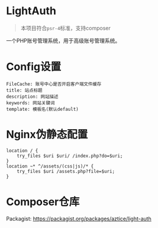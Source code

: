 # LightAuth
> 本项目符合`psr-4`标准，支持composer

一个PHP账号管理系统，用于高级账号管理系统。

# Config设置
```
FileCache: 账号中心是否开启客户端文件缓存
title: 站点标题
description: 网站描述
keywords: 网站关键词
template: 模板名(默认default)
```

# Nginx伪静态配置
```
location / {
    try_files $uri $uri/ /index.php?do=$uri;
}
location ~* ^/assets/(css|js)/* {
    try_files $uri /assets.php?file=$uri;
}
```

# Composer仓库
Packagist: https://packagist.org/packages/aztice/light-auth
